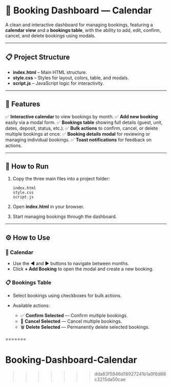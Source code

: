# 🏨 Booking Dashboard — Calendar

A clean and interactive dashboard for managing bookings, featuring a **calendar view** and a **bookings table**, with the ability to add, edit, confirm, cancel, and delete bookings using modals.

---

## 📋 Project Structure

* **index.html** – Main HTML structure.
* **style.css** – Styles for layout, colors, table, and modals.
* **script.js** – JavaScript logic for interactivity.

---

## 🧩 Features

✅ **Interactive calendar** to view bookings by month.
✅ **Add new booking** easily via a modal form.
✅ **Bookings table** showing full details (guest, unit, dates, deposit, status, etc.).
✅ **Bulk actions** to confirm, cancel, or delete multiple bookings at once.
✅ **Booking details modal** for reviewing or managing individual bookings.
✅ **Toast notifications** for feedback on actions.

---

## 🧠 How to Run

1. Copy the three main files into a project folder:

   ```
   index.html
   style.css
   script.js
   ```
2. Open **index.html** in your browser.
3. Start managing bookings through the dashboard.

---

## ⚙️ How to Use

### 📅 Calendar

* Use the ◀ and ▶ buttons to navigate between months.
* Click **+ Add Booking** to open the modal and create a new booking.

### 📋 Bookings Table

* Select bookings using checkboxes for bulk actions.
* Available actions:

  * ✅ **Confirm Selected** — Confirm multiple bookings.
  * 🚫 **Cancel Selected** — Cancel multiple bookings.
  * 🗑️ **Delete Selected** — Permanently delete selected bookings.


=======
# Booking-Dashboard-Calendar
>>>>>>> dda83f5846d18927241b1a0f8d88c3215da50cae
